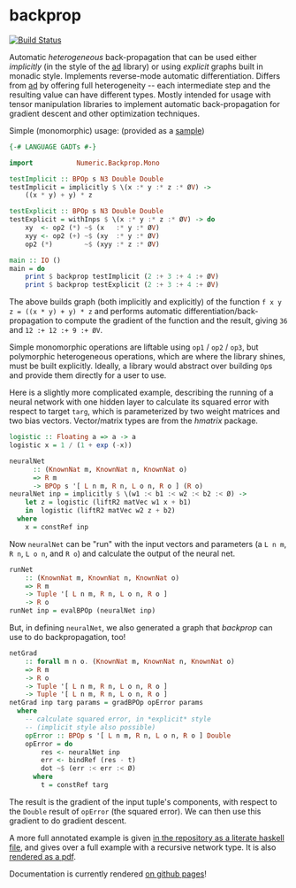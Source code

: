 backprop
========

[![Build Status](https://travis-ci.org/mstksg/backprop.svg?branch=master)](https://travis-ci.org/mstksg/backprop)

Automatic *heterogeneous* back-propagation that can be used either *implicitly*
(in the style of the [ad][] library) or using *explicit* graphs built in
monadic style.  Implements reverse-mode automatic differentiation.  Differs
from [ad][] by offering full heterogeneity -- each intermediate step and the
resulting value can have different types.  Mostly intended for usage with
tensor manipulation libraries to implement automatic back-propagation for
gradient descent and other optimization techniques.

[ad]: http://hackage.haskell.org/package/ad

Simple (monomorphic) usage: (provided as a [sample][monotest])

[monotest]: https://github.com/mstksg/backprop/blob/master/samples/MonoTest.hs

~~~haskell
{-# LANGUAGE GADTs #-}

import           Numeric.Backprop.Mono

testImplicit :: BPOp s N3 Double Double
testImplicit = implicitly $ \(x :* y :* z :* ØV) ->
    ((x * y) + y) * z

testExplicit :: BPOp s N3 Double Double
testExplicit = withInps $ \(x :* y :* z :* ØV) -> do
    xy  <- op2 (*) ~$ (x   :* y :* ØV)
    xyy <- op2 (+) ~$ (xy  :* y :* ØV)
    op2 (*)        ~$ (xyy :* z :* ØV)

main :: IO ()
main = do
    print $ backprop testImplicit (2 :+ 3 :+ 4 :+ ØV)
    print $ backprop testExplicit (2 :+ 3 :+ 4 :+ ØV)
~~~

The above builds graph (both implicitly and explicitly) of the function
`f x y z = ((x * y) + y) * z` and performs automatic
differentiation/back-propagation to compute the gradient of the function and
the result, giving `36` and `12 :+ 12 :+ 9 :+ ØV`.

Simple monomorphic operations are liftable using `op1` / `op2` / `op3`, but
polymorphic heterogeneous operations, which are where the library shines, must
be built explicitly.  Ideally, a library would abstract over building `Op`s
and provide them directly for a user to use.

Here is a slightly more complicated example, describing the running of a neural
network with one hidden layer to calculate its squared error with respect to
target `targ`, which is parameterized by two weight matrices and two bias
vectors.  Vector/matrix types are from the *hmatrix* package.

~~~haskell
logistic :: Floating a => a -> a
logistic x = 1 / (1 + exp (-x))

neuralNet
      :: (KnownNat m, KnownNat n, KnownNat o)
      => R m
      -> BPOp s '[ L n m, R n, L o n, R o ] (R o)
neuralNet inp = implicitly $ \(w1 :< b1 :< w2 :< b2 :< Ø) ->
    let z = logistic (liftR2 matVec w1 x + b1)
    in  logistic (liftR2 matVec w2 z + b2)
  where
    x = constRef inp
~~~

Now `neuralNet` can be "run" with the input vectors and parameters (a
`L n m`, `R n`, `L o n`, and `R o`) and calculate the output of the
neural net.

~~~haskell
runNet
    :: (KnownNat m, KnownNat n, KnownNat o)
    => R m
    -> Tuple '[ L n m, R n, L o n, R o ]
    -> R o
runNet inp = evalBPOp (neuralNet inp)
~~~

But, in defining `neuralNet`, we also generated a graph that *backprop* can
use to do backpropagation, too!

~~~haskell
netGrad
    :: forall m n o. (KnownNat m, KnownNat n, KnownNat o)
    => R m
    -> R o
    -> Tuple '[ L n m, R n, L o n, R o ]
    -> Tuple '[ L n m, R n, L o n, R o ]
netGrad inp targ params = gradBPOp opError params
  where
    -- calculate squared error, in *explicit* style
    -- (implicit style also possible)
    opError :: BPOp s '[ L n m, R n, L o n, R o ] Double
    opError = do
        res <- neuralNet inp
        err <- bindRef (res - t)
        dot ~$ (err :< err :< Ø)
      where
        t = constRef targ
~~~

The result is the gradient of the input tuple's components, with respect
to the `Double` result of `opError` (the squared error).  We can then use
this gradient to do gradient descent.

A more full annotated example is given [in the repository as a literate haskell
file][neuraltest], and gives over a full example with a recursive network type.
It is also [rendered as a pdf][neuraltest-pdf].

[neuraltest]: https://github.com/mstksg/backprop/blob/master/samples/NeuralTest.lhs
[neuraltest-pdf]: https://github.com/mstksg/backprop/blob/master/renders/NeuralTest.pdf

Documentation is currently rendered [on github pages][docs]!

[docs]: https://mstksg.github.io/backprop
